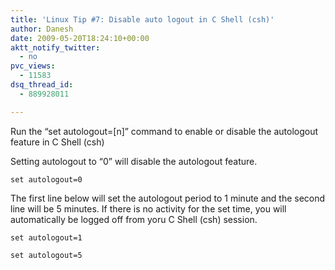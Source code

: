 ```yaml
---
title: 'Linux Tip #7: Disable auto logout in C Shell (csh)'
author: Danesh
date: 2009-05-20T18:24:10+00:00
aktt_notify_twitter:
  - no
pvc_views:
  - 11583
dsq_thread_id:
  - 889928011

---
```

Run the &#8220;set autologout=[n]&#8221; command to enable or disable the autologout feature in C Shell (csh)

Setting autologout to &#8220;0&#8221; will disable the autologout feature.

`set autologout=0`

The first line below will set the autologout period to 1 minute and the second line will be 5 minutes. If there is no activity for the set time, you will automatically be logged off from yoru C Shell (csh) session.

`set autologout=1`

`set autologout=5`